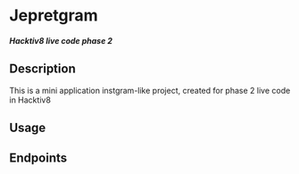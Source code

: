 # Jepretgram

##### Hacktiv8 live code phase 2

## Description
This is a mini application instgram-like project, created for phase 2 live code in Hacktiv8

## Usage

<!-- kasitau cara clone -->
<!-- kasitau cara start server -->
<!-- kasitau cara start client -->

## Endpoints

<!-- endpoint untuk aplikasinya -->

